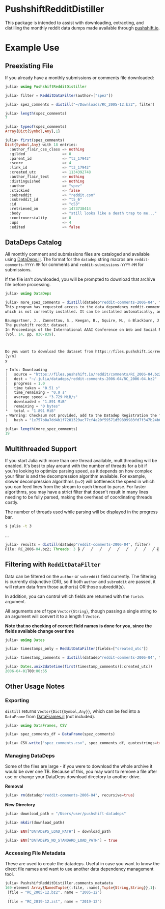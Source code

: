 # PushshiftRedditDistiller

This package is intended to assist with downloading, extracting, and distilling the monthly reddit data dumps made available through [pushshift.io](https://files.pushshift.io/reddit/).

# Example Use

## Preexisting File
If you already have a monthly submissions or comments file downloaded:

```julia
julia> using PushshiftRedditDistiller

julia> filter = RedditDataFilter(author=["spez"])

julia> spez_comments = distill("~/Downloads/RC_2005-12.bz2", filter)

julia> length(spez_comments)
7

julia> typeof(spez_comments)
Array{Dict{Symbol,Any},1}

julia> first(spez_comments)
Dict{Symbol,Any} with 18 entries:
  :author_flair_css_class => nothing
  :gilded                 => 0
  :parent_id              => "t3_17942"
  :score                  => 4
  :link_id                => "t3_17942"
  :created_utc            => 1134392748
  :author_flair_text      => nothing
  :distinguished          => nothing
  :author                 => "spez"
  :stickied               => false
  :subreddit              => "reddit.com"
  :subreddit_id           => "t5_6"
  :id                     => "c53"
  :retrieved_on           => 1473738414
  :body                   => "still looks like a death trap to me..."
  :controversiality       => 0
  :ups                    => 4
  :edited                 => false
```

## DataDeps Catalog

All monthly comment and submissions files are cataloged and available using [DataDeps.jl](https://github.com/oxinabox/DataDeps.jl). The format for the `datadep` string macros are `reddit-comments-YYYY-MM` for comments and `reddit-submissions-YYYY-MM` for submissions.

If the file isn't downloaded, you will be prompted to download that archive file before processing.

```julia
julia> using DataDeps

julia> more_spez_comments = distill(datadep"reddit-comments-2006-04", filter)
This program has requested access to the data dependency reddit-comments-2006-04.
which is not currently installed. It can be installed automatically, and you will not see this message again.

Baumgartner, J., Zannettou, S., Keegan, B., Squire, M., & Blackburn, J. (2020, May). 
The pushshift reddit dataset.
In Proceedings of the International AAAI Conference on Web and Social Media 
(Vol. 14, pp. 830-839).



Do you want to download the dataset from https://files.pushshift.io/reddit/comments/RC_2006-04.bz2 to "~/.julia/datadeps/reddit-comments-2006-04"?
[y/n]
y

┌ Info: Downloading
│   source = "https://files.pushshift.io/reddit/comments/RC_2006-04.bz2"
│   dest = "~/.julia/datadeps/reddit-comments-2006-04/RC_2006-04.bz2"
│   progress = 1.0
│   time_taken = "0.51 s"
│   time_remaining = "0.0 s"
│   average_speed = "3.729 MiB/s"
│   downloaded = "1.891 MiB"
│   remaining = "0 bytes"
└   total = "1.891 MiB"
┌ Warning: Checksum not provided, add to the Datadep Registration the following hash line
│   hash = "1e757b8a7dd4b1f7281329ac77cf4a20f59571d59899983fd7f347b24b081516"

julia> length(more_spez_comments)
19
```

## Multithreaded Support

If you start Julia with more than one thread available, multithreading will be enabled. It's best to play around with the number of threads for a bit if you're looking to optimize parsing speed, as it depends on how complex your filter is and the decompression algorithm available. For example, slower decompression algorithms (`bz2`) will bottleneck the speed in which you can feed lines from the stream to each thread to parse. For faster algorithms, you may have a strict filter that doesn't result in many lines needing to be fully parsed, making the overhead of coordinating threads costly.

The number of threads used while parsing will be displayed in the progress bar.

```bash
$ julia -t 3
```
...

```julia
julia> results = distill(datadep"reddit-comments-2006-04", filter)
File: RC_2006-04.bz2; Threads: 3 ┣ ╱   ╱   ╱   ╱   ╱   ╱   ╱   ╱   ╱ ┫ 19090it 00:01 [35469.7 it/s]
```


## Filtering with `RedditDataFilter`

Data can be filtered on the `author` or `subreddit` field currently. The filtering is currently disjunctive (OR), so if both `author` and `subreddit` are passed, it will return data from those author(s) OR those subreddit(s).

In addition, you can control which fields are returned with the `fields` argument.

All arguments are of type `Vector{String}`, though passing a single string to an argument will convert it to a length 1 `Vector`.

**Note that no checking of correct field names is done for you, since the fields available change over time**

```julia
julia> using Dates

julia> timestamps_only = RedditDataFilter(fields=["created_utc"])

julia> timestamp_comments = distill(datadep"reddit-comments-2006-04", timestamps_only)

julia> Dates.unix2datetime(first(timestamp_comments)[:created_utc])
2006-04-01T00:00:55
```

## Other Usage Notes

### Exporting

`distill` returns `Vector{Dict{Symbol,Any}}`, which can be fed into a `DataFrame` from [DataFrames.jl](https://github.com/JuliaData/DataFrames.jl) (not included).

```julia
julia> using DataFrames, CSV

julia> spez_comments_df = DataFrame(spez_comments)

julia> CSV.write("spez_comments.csv", spez_comments_df, quotestrings=true)
```

### Managing DataDeps

Some of the files are large - if you were to download the whole archive it would be over one TB. Because of this, you may want to remove a file after use or change your DataDeps download directory to another drive.

**Removal**

```julia
julia> rm(datadep"reddit-comments-2006-04", recursive=true)
```

**New Directory**

```julia
julia> download_path = "/Users/user/pushshift-datadeps"

julia> mkdir(download_path)

julia> ENV["DATADEPS_LOAD_PATH"] = download_path

julia> ENV["DATADEPS_NO_STANDARD_LOAD_PATH"] = true
```

### Accessing File Metadata

These are used to create the datadeps. Useful in case you want to know the direct file names and want to use another data dependency management tool.


```julia
julia> PushshiftRedditDistiller.comments_metadata
169-element Array{NamedTuple{(:file, :name),Tuple{String,String}},1}:
 (file = "RC_2005-12.bz2", name = "2005-12")
 ⋮
 (file = "RC_2019-12.zst", name = "2019-12")
```

